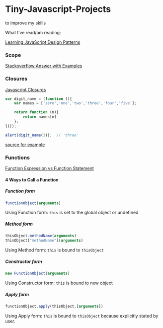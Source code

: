 # Tiny-Javascript-Projects
to improve my skills

What I've read/am reading:

[Learning JavaScript Design Patterns](https://addyosmani.com/resources/essentialjsdesignpatterns/book/#constructorpatternjavascript)

### Scope
[Stackoverflow Answer with Examples](https://stackoverflow.com/a/500459)


### Closures
[Javascript Closures](http://www.jibbering.com/faq/notes/closures/)

```javascript
var digit_name = (function (){
	var names = ['zero','one','two','three','four','five'];

	return function (n){
		return names[n]
	};
}());

alert(digit_name(3));  // 'three'
``` 
[source for example](https://www.linkedin.com/learning/the-good-parts-of-javascript-and-the-web/closure-examples)

### Functions

[Function Expression vs Function Statement](https://stackoverflow.com/questions/336859/var-functionname-function-vs-function-functionname)

#### 4 Ways to Call a Function

##### Function form
```javascript
functionObject(arguments)
```
Using Function form: `this` is set to the global object or undefined

##### Method form
```javascript
thisObject.methodName(arguments)
thisObject["methodName"](arguments)
```
Using Method form: `this` is bound to `thisObject`

##### Constructor form
```javascript
new FunctionObject(arguments)
```
Using Constructor form: `this` is bound to new object


##### Apply form
```javascript
functionObject.apply(thisObject,[arguments])
```
Using Apply form: `this` is bound to `thisObject` because explicitly stated by user.
